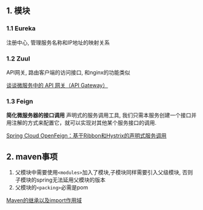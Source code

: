## 1. 模块

### 1.1 Eureka

注册中心, 管理服务名称和IP地址的映射关系

### 1.2 Zuul

API网关, 路由客户端的访问接口, 和nginx的功能类似

[谈谈微服务中的 API 网关（API Gateway）](https://www.cnblogs.com/savorboard/p/api-gateway.html)

### 1.3 Feign

**简化微服务器的接口调用**
声明式的服务调用工具, 我们只需本服务创建一个接口并用注解的方式来配置它，就可以实现对其他某个服务接口的调用.

[Spring Cloud OpenFeign：基于Ribbon和Hystrix的声明式服务调用](https://juejin.im/post/5d9c85c3e51d45782c23fab6)

## 2. maven事项

1. 父模块中需要使用`<modules>`加入了模块,子模块同样需要引入父级模块, 否则子模块的spring无法延用父模块的版本
2. 父模块的`<packing>`必需是pom

[Maven的继承以及import作用域](https://www.cnblogs.com/techroad4ca/p/6512591.html)
